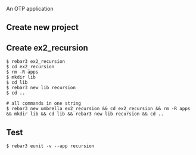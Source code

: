 An OTP application

Create new project
----	
Create ex2_recursion
----	
	$ rebar3 ex2_recursion
	$ cd ex2_recursion
	$ rm -R apps
	$ mkdir lib
	$ cd lib
	$ rebar3 new lib recursion
	$ cd ..
	
	# all commands in one string
	$ rebar3 new umbrella ex2_recursion && cd ex2_recursion && rm -R apps && mkdir lib && cd lib && rebar3 new lib recursion && cd ..

Test
-----
	$ rebar3 eunit -v --app recursion